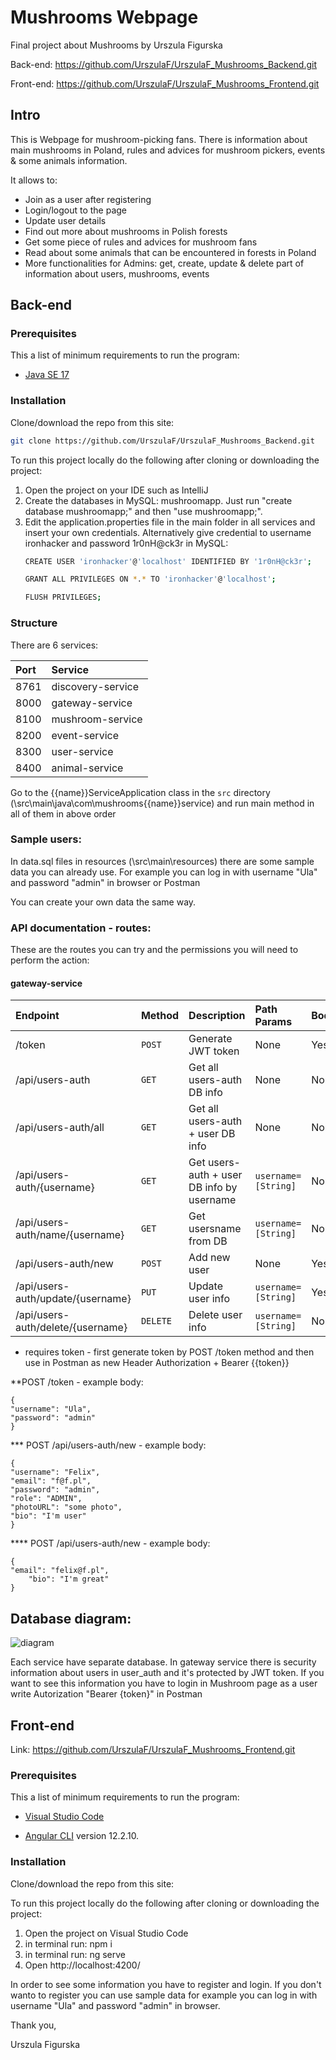 # Mushrooms Webpage 


Final project about Mushrooms by Urszula Figurska

Back-end: https://github.com/UrszulaF/UrszulaF_Mushrooms_Backend.git

Front-end: https://github.com/UrszulaF/UrszulaF_Mushrooms_Frontend.git

## Intro
This is Webpage for mushroom-picking fans. There is information about main mushrooms in Poland, rules and advices for mushroom pickers, events & some animals information.

It allows to:
<ul>
  <li> Join as a user after registering </li>
  <li> Login/logout to the page </li>
  <li> Update user details </li>
  <li> Find out more about mushrooms in Polish forests </li>
  <li> Get some piece of rules and advices for mushroom fans </li>
   <li> Read about some animals that can be encountered in forests in Poland </li>
  <li> More functionalities for Admins: get, create, update & delete part of information about users, mushrooms, events </li>
</ul>

## Back-end


### Prerequisites

This a list of minimum requirements to run the program:

* [Java SE 17](https://www.oracle.com/java/technologies/javase-downloads.html)

### Installation


Clone/download the repo from this site:
   ```sh
   git clone https://github.com/UrszulaF/UrszulaF_Mushrooms_Backend.git
   ```
To run this project locally do the following after cloning or downloading the project:

<ol>
  <li> Open the project on your IDE such as IntelliJ </li>
  <li> Create the databases in MySQL: mushroomapp. 
    Just run "create database mushroomapp;" and then "use mushroomapp;". </li>
  <li> Edit the application.properties file in the main folder in all services and insert your own credentials.
  Alternatively give credential to username ironhacker and password 1r0nH@ck3r in MySQL:
   
   ```sh
CREATE USER 'ironhacker'@'localhost' IDENTIFIED BY '1r0nH@ck3r';

GRANT ALL PRIVILEGES ON *.* TO 'ironhacker'@'localhost';

FLUSH PRIVILEGES;
   ```
    
</ol>


### Structure

There are 6 services: 


| Port | Service
| :--- | :--- 
| 8761 | discovery-service
| 8000 | gateway-service
| 8100 | mushroom-service
| 8200 | event-service
| 8300 | user-service
| 8400 | animal-service     


Go to the {{name}}ServiceApplication class in the `src` directory (\src\main\java\com\mushrooms\{{name}}service) and run main method in all of them in above order



### Sample users:

In data.sql files in resources (\src\main\resources) there are some sample data you can already use. For example you can log in with username "Ula" and password "admin" in browser or Postman

You can create your own data the same way.

### API documentation - routes:
These are the routes you can try and the permissions you will need to perform the action:

#### gateway-service

| Endpoint | Method | Description | Path Params | Body| Token*
| :--- | :--- | :--- | :---  | :--- | :--- 
| /token| `POST` | Generate JWT token | None | Yes** | No
| /api/users-auth | `GET` | Get all users-auth DB info | None | None | Yes
| /api/users-auth/all | `GET` | Get all users-auth + user DB info | None | None  | Yes
| /api/users-auth/{username} | `GET` | Get users-auth + user DB info by username | `username=[String]` | None  | Yes
| /api/users-auth/name/{username} | `GET` | Get usersname from DB | `username=[String]` | None  | No
| /api/users-auth/new | `POST` | Add new user | None | Yes***   | Yes
| /api/users-auth/update/{username} | `PUT` | Update user info | `username=[String]`| Yes****  | Yes
| /api/users-auth/delete/{username} | `DELETE` | Delete user info| `username=[String]`| None  | Yes

* requires token - first generate token by POST /token method and then use in Postman as new Header Authorization + Bearer {{token}}

**POST /token - example body:

    {
    "username": "Ula",
    "password": "admin"
    }



*** POST /api/users-auth/new - example body:


    {
    "username": "Felix",
    "email": "f@f.pl",
    "password": "admin",
    "role": "ADMIN",
    "photoURL": "some photo",
    "bio": "I'm user"
    }

**** POST /api/users-auth/new - example body:

    {
    "email": "felix@f.pl",
        "bio": "I'm great"
    }



## Database diagram:
![diagram](https://user-images.githubusercontent.com/85784274/145723321-a48defdf-4976-4256-8e34-cda0457e4ff0.png)

Each service have separate database. In gateway service there is security information about users in user_auth and it's protected by JWT token. If you want to see this information you have to login in Mushroom page as a user write Autorization "Bearer {token}" in Postman 

## Front-end
Link: https://github.com/UrszulaF/UrszulaF_Mushrooms_Frontend.git

### Prerequisites

This a list of minimum requirements to run the program:


* [Visual Studio Code](https://code.visualstudio.com/)

* [Angular CLI](https://github.com/angular/angular-cli) version 12.2.10.



### Installation

Clone/download the repo from this site:

To run this project locally do the following after cloning or downloading the project:

<ol>
  <li> Open the project on Visual Studio Code </li>
  <li> in terminal run:  npm i  </li>
  <li> in terminal run: ng serve </li>  
   <li> Open http://localhost:4200/ </li>  
</ol>

In order to see some information you have to register and login. If you don't wanto to register you can use sample data for example you can log in with username "Ula" and password "admin" in browser.

Thank you,

Urszula Figurska
